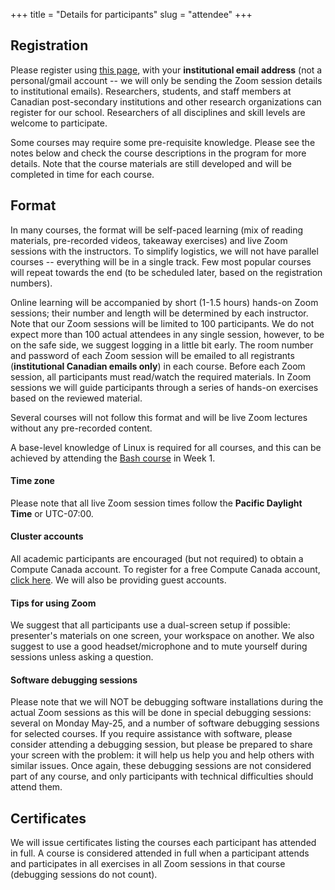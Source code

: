 +++
title = "Details for participants"
slug = "attendee"
+++

## Registration

<!-- Free Eventbrite registration for individual courses will open to participants from all WestGrid -->
<!-- institutions in early May. -->

Please register using
[this page](https://www.eventbrite.com/e/westgrid-research-computing-summer-school-2020-online-tickets-102614093516),
with your **institutional email address** (not a personal/gmail account -- we will only be sending the
Zoom session details to institutional emails). Researchers, students, and staff members at Canadian
post-secondary institutions and other research organizations can register for our school. Researchers of
all disciplines and skill levels are welcome to participate.

Some courses may require some pre-requisite knowledge. Please see the notes below and check the course
descriptions in the program for more details. Note that the course materials are still developed and will
be completed in time for each course.

<!-- <\!-- Note: If you are an international researcher / student living outside of Canada and you have no relation -\-> -->
<!-- <\!-- to a Canadian post-secondary institution, then you cannot register; however, you are welcome to browse -\-> -->
<!-- <\!-- WestGrid's Training Materials website for similar resources and recorded videos. -\-> -->

## Format

In many courses, the format will be self-paced learning (mix of reading materials, pre-recorded videos,
takeaway exercises) and live Zoom sessions with the instructors. To simplify logistics, we will not have
parallel courses -- everything will be in a single track. Few most popular courses will repeat towards
the end (to be scheduled later, based on the registration numbers).

Online learning will be accompanied by short (1-1.5 hours) hands-on Zoom sessions; their number and
length will be determined by each instructor. Note that our Zoom sessions will be limited to 100
participants. We do not expect more than 100 actual attendees in any single session, however, to be on
the safe side, we suggest logging in a little bit early. The room number and password of each Zoom
session will be emailed to all registrants (**institutional Canadian emails only**) in each
course. Before each Zoom session, all participants must read/watch the required materials. In Zoom
sessions we will guide participants through a series of hands-on exercises based on the reviewed
material.

Several courses will not follow this format and will be live Zoom lectures without any pre-recorded
content.

A base-level knowledge of Linux is required for all courses, and this can be achieved by attending the
[Bash course](../bash-menu) in Week 1.

#### Time zone

Please note that all live Zoom session times follow the **Pacific Daylight Time** or UTC-07:00.

#### Cluster accounts

All academic participants are encouraged (but not required) to obtain a Compute Canada account. To
register for a free Compute Canada account,
[click here](https://ccdb.computecanada.ca/account_application). We will also be providing guest
accounts.

#### Tips for using Zoom

We suggest that all participants use a dual-screen setup if possible: presenter's materials on one
screen, your workspace on another. We also suggest to use a good headset/microphone and to mute yourself
during sessions unless asking a question.

<!-- - tracking attendance: type your name + some small tidbit into the etherpad (or similar), or use socrative with names -->
<!-- - will not be recorded -->

#### Software debugging sessions

Please note that we will NOT be debugging software installations during the actual Zoom sessions as this
will be done in special debugging sessions: several on Monday May-25, and a number of software debugging
sessions for selected courses. If you require assistance with software, please consider attending a
debugging session, but please be prepared to share your screen with the problem: it will help us help you
and help others with similar issues. Once again, these debugging sessions are not considered part of any
course, and only participants with technical difficulties should attend them.

## Certificates

We will issue certificates listing the courses each participant has attended in full. A course is
considered attended in full when a participant attends and participates in all exercises in all Zoom
sessions in that course (debugging sessions do not count).
